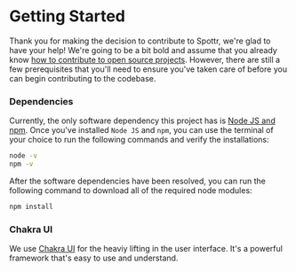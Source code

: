 # Getting Started
Thank you for making the decision to contribute to Spottr, we're glad to have your help! We're going to be a bit bold and assume that you already know [how to contribute to open source projects][url-howtoopensource]. However, there are still a few prerequisites that you'll need to ensure you've taken care of before you can begin contributing to the codebase.

### Dependencies
Currently, the only software dependency this project has is [Node JS and npm][url-nodejs]. Once you've installed `Node JS` and `npm`, you can use the terminal of your choice to run the following commands and verify the installations:

```bash
node -v
npm -v
```

After the software dependencies have been resolved, you can run the following command to download all of the required node modules:

```bash
npm install
```

### Chakra UI
We use [Chakra UI][url-chakraui] for the heaviy lifting in the user interface. It's a powerful framework that's easy to use and understand.

<!-- Links -->
[url-howtoopensource]: https://opensource.guide/how-to-contribute/
[url-nodejs]: https://nodejs.org/en/download/
[url-chakraui]: https://chakra-ui.com/docs/getting-started